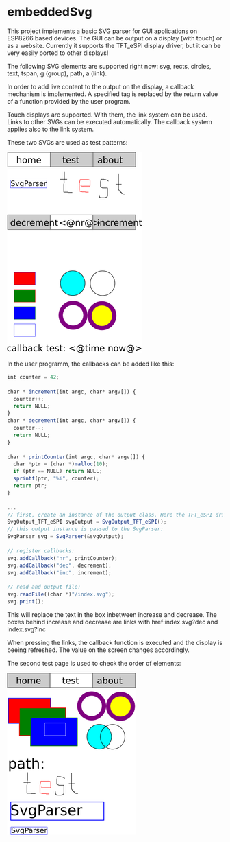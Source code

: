 # embeddedSvg
This project implements a basic SVG parser for GUI applications on ESP8266 based devices. The GUI can be output on a display (with touch) or as a website.
Currently it supports the TFT_eSPI display driver, but it can be very easily ported to other displays!

The following SVG elements are supported right now: svg, rects, circles, text, tspan, g (group), path, a (link).

In order to add live content to the output on the display, a callback mechanism is implemented. A specified tag is replaced by the return value of a function provided by the user program.

Touch displays are supported. With them, the link system can be used. Links to other SVGs can be executed automatically. The callback system applies also to the link system.

These two SVGs are used as test patterns:


![demo index page](./doc/img/index.png)

In the user programm, the callbacks can be added like this:

```javascript
int counter = 42;

char * increment(int argc, char* argv[]) {
  counter++;
  return NULL;
}
char * decrement(int argc, char* argv[]) {
  counter--;
  return NULL;
}

char * printCounter(int argc, char* argv[]) {
  char *ptr = (char *)malloc(10);
  if (ptr == NULL) return NULL;
  sprintf(ptr, "%i", counter);
  return ptr;
}

...
// first, create an instance of the output class. Here the TFT_eSPI driver is used:
SvgOutput_TFT_eSPI svgOutput = SvgOutput_TFT_eSPI();
// this output instance is passed to the SvgParser:
SvgParser svg = SvgParser(&svgOutput);

// register callbacks:
svg.addCallback("nr", printCounter);
svg.addCallback("dec", decrement);
svg.addCallback("inc", increment);

// read and output file:
svg.readFile((char *)"/index.svg");
svg.print();
```

This will replace the text in the box inbetween increase and decrease.
The boxes behind increase and decrease are links with href:index.svg?dec and index.svg?inc

When pressing the links, the callback function is executed and the display is beeing refreshed. 
The value on the screen changes accordingly.

The second test page is used to check the order of elements:

![demo test page](./doc/img/test.png)

